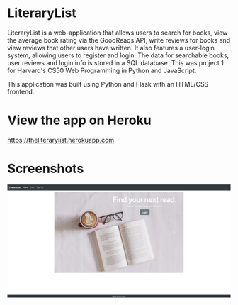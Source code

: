 # LiteraryList

LiteraryList is a web-application that allows users to search for books, view the average book rating via the GoodReads API, write reviews for books and view reviews that other users have written.  It also features a user-login system, allowing users to register and login. The data for searchable books, user reviews and login info is stored in a SQL database. This was project 1 for Harvard's CS50 Web Programming in Python and JavaScript.

This application was built using Python and Flask with an HTML/CSS frontend.

# View the app on Heroku
https://theliterarylist.herokuapp.com

# Screenshots

![](static/images/screenshot1.png)
